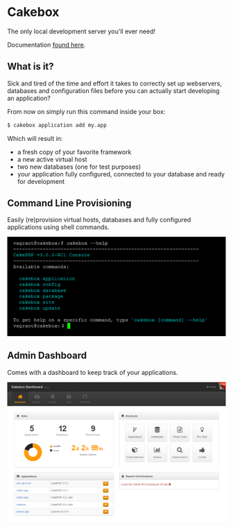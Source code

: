 # Cakebox

The only local development server you'll ever need!

Documentation [found here](https://cakebox.readthedocs.org).

## What is it?

Sick and tired of the time and effort it takes to correctly set up webservers,
databases and configuration files before you can actually start developing an
application?

From now on simply run this command inside your box:

```bash
$ cakebox application add my.app
```

Which will result in:

- a fresh copy of your favorite framework
- a new active virtual host
- two new databases (one for test purposes)
- your application fully configured, connected to your database and ready for
development

## Command Line Provisioning

Easily (re)provision virtual hosts, databases and fully configured applications
using shell commands.

![Cakebox Commands](docs/sources/img/cakebox-commands.png)

## Admin Dashboard

Comes with a dashboard to keep track of your applications.

![Cakebox Commands](docs/sources/img/cakebox-dashboard.png)
